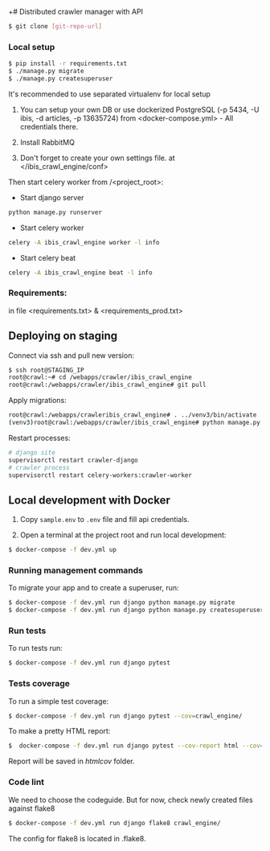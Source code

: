 +# Distributed crawler manager with API

```sh
$ git clone [git-repo-url]
```

### Local setup

```sh
$ pip install -r requirements.txt
$ ./manage.py migrate
$ ./manage.py createsuperuser
```

It's recommended to use separated virtualenv for local setup

1. You can setup your own DB or use dockerized PostgreSQL (-p 5434, -U ibis, -d articles, -p 13635724)
from <docker-compose.yml> - All credentials there.

2. Install RabbitMQ

3. Don't forget to create your own settings file. at </ibis_crawl_engine/conf>



Then start celery worker from /<project_root>:

- Start django server
```sh
python manage.py runserver
```

- Start celery worker
```sh
celery -A ibis_crawl_engine worker -l info
```

- Start celery beat
```sh
celery -A ibis_crawl_engine beat -l info
```

### Requirements:

in file <requirements.txt> & <requirements_prod.txt>

## Deploying on staging

Connect via ssh and pull new version:

```sh
$ ssh root@STAGING_IP
root@crawl:~# cd /webapps/crawler/ibis_crawl_engine
root@crawl:/webapps/crawler/ibis_crawl_engine# git pull
```

Apply migrations:

```sh
root@crawl:/webapps/crawleribis_crawl_engine# . ../venv3/bin/activate
(venv3)root@crawl:/webapps/crawler/ibis_crawl_engine# python manage.py migrate
```

Restart processes:
```sh
# django site
supervisorctl restart crawler-django
# crawler process 
supervisorctl restart celery-workers:crawler-worker
```

## Local development with Docker

1. Copy `sample.env` to  `.env` file and fill api credentials.

2. Open a terminal at the project root and run local development:

```sh
$ docker-compose -f dev.yml up
```

### Running management commands

To migrate your app and to create a superuser, run:

```sh
$ docker-compose -f dev.yml run django python manage.py migrate
$ docker-compose -f dev.yml run django python manage.py createsuperuser
```

### Run tests

To run tests run:

```sh
$ docker-compose -f dev.yml run django pytest
```

### Tests coverage

To run a simple test coverage:

```sh
$ docker-compose -f dev.yml run django pytest --cov=crawl_engine/
```

To make a pretty HTML report:

```sh
$  docker-compose -f dev.yml run django pytest --cov-report html --cov=crawl_engine/
```

Report will be saved in *htmlcov* folder.

### Code lint

We need to choose the codeguide. But for now, check newly created files against flake8

```sh
$ docker-compose -f dev.yml run django flake8 crawl_engine/
```

The config for flake8 is located in .flake8.

[git-repo-url]: <git@bitbucket.org:juswork/ibis_crawl_engine_jus.git>